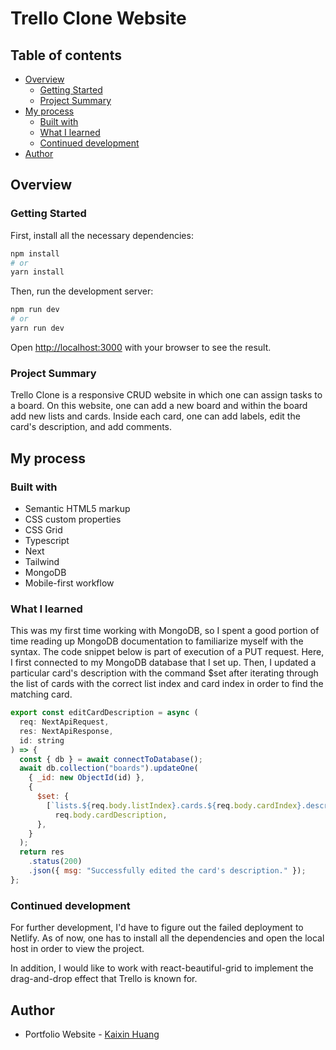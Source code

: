 # Trello Clone Website

## Table of contents

- [Overview](#overview)
  - [Getting Started](#getting-started)
  - [Project Summary](#project-summary)
- [My process](#my-process)
  - [Built with](#built-with)
  - [What I learned](#what-i-learned)
  - [Continued development](#continued-development)
- [Author](#author)

## Overview

### Getting Started 

First, install all the necessary dependencies:

```bash
npm install
# or
yarn install
```

Then, run the development server:

```bash
npm run dev
# or
yarn run dev
```

Open [http://localhost:3000](http://localhost:3000) with your browser to see the result.

### Project Summary

Trello Clone is a responsive CRUD website in which one can assign tasks to a board. On this website, 
one can add a new board and within the board add new lists and cards. Inside each card, one can add labels, 
edit the card's description, and add comments. 


## My process


### Built with

- Semantic HTML5 markup
- CSS custom properties
- CSS Grid
- Typescript
- Next
- Tailwind
- MongoDB
- Mobile-first workflow


### What I learned

This was my first time working with MongoDB, so I spent a good portion of time reading up MongoDB documentation to 
familiarize myself with the syntax. The code snippet below is part of execution of a PUT request. Here, I first 
connected to my MongoDB database that I set up. Then, I updated a particular card's description with the command $set
after iterating through the list of cards with the correct list index and card index in order to find the matching card. 

```js
export const editCardDescription = async (
  req: NextApiRequest,
  res: NextApiResponse,
  id: string
) => {
  const { db } = await connectToDatabase();
  await db.collection("boards").updateOne(
    { _id: new ObjectId(id) },
    {
      $set: {
        [`lists.${req.body.listIndex}.cards.${req.body.cardIndex}.description`]:
          req.body.cardDescription,
      },
    }
  );
  return res
    .status(200)
    .json({ msg: "Successfully edited the card's description." });
};
```

### Continued development

For further development, I'd have to figure out the failed deployment to Netlify. As of now, 
one has to install all the dependencies and open the local host in order to view the project. 

In addition, I would like to work with react-beautiful-grid to implement the drag-and-drop effect
that Trello is known for. 
  

## Author

- Portfolio Website - [Kaixin Huang](https://kaixin-portfolio.netlify.app)
